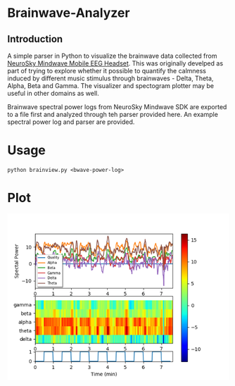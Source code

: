 # Brainwave-Analyzer
## Introduction
A simple parser in Python to visualize the brainwave data collected from [NeuroSky Mindwave Mobile EEG Headset](http://neurosky.com/biosensors/eeg-sensor/biosensors/). This was originally develped as part of trying to explore whether it possible to  quantify the calmness induced by different music stimulus through brainwaves - Delta, Theta, Alpha, Beta and Gamma. The visualizer and spectogram plotter may be useful in other domains as well.

Brainwave spectral power logs from NeuroSky Mindwave SDK are exported to a file first and analyzed through teh parser provided here. An example spectral power log and parser are provided.

# Usage
```
python brainview.py <bwave-power-log>
```
# Plot
![Spectrogram](myplot.png)
